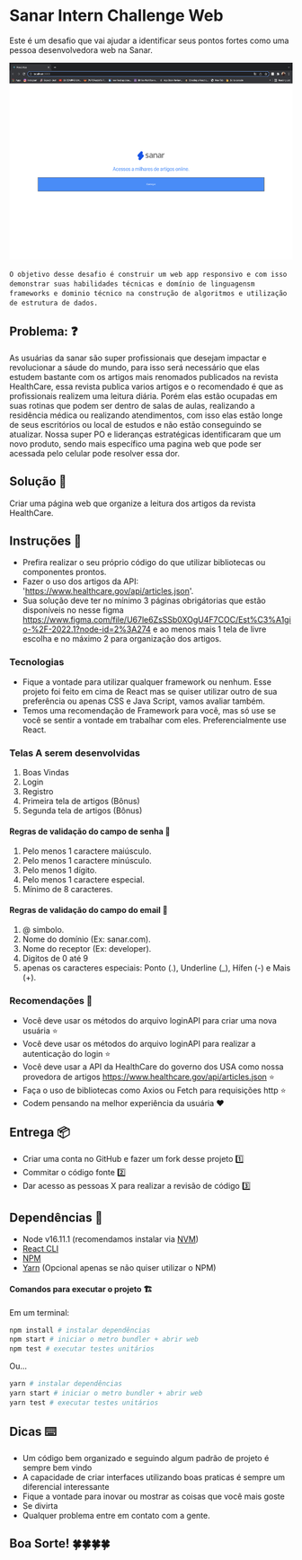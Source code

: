 # Sanar Intern Challenge Web
Este é um desafio que vai ajudar a identificar seus pontos fortes como uma pessoa desenvolvedora web na Sanar.

<div align="center">
  <img src="screenshot_initial_project_web.png" alt="Foto do Projeto Inicial" height="350" width="560"/>
</div>

`
O objetivo desse desafio é construir um web app responsivo e com isso demonstrar suas habilidades técnicas e domínio de linguagensm frameworks e dominio técnico na construção de algoritmos e utilização de estrutura de dados.
`

## Problema: ❓

As usuárias da sanar são super profissionais que desejam impactar e revolucionar a sáude do mundo, para isso será necessário que elas estudem bastante
com os artigos mais renomados publicados na revista HealthCare, essa revista publica varios artigos e o recomendado é que as profissionais realizem uma leitura diária. Porém elas estão ocupadas em suas rotinas que podem ser dentro de salas de aulas, realizando a residência médica ou realizando atendimentos, com isso elas estão longe de seus escritórios ou local de estudos e não estão conseguindo se atualizar. Nossa super PO e lideranças estratégicas identificaram que um novo produto, sendo mais específico uma pagina web que pode ser acessada pelo celular pode resolver essa dor.

## Solução 🚀

Criar uma página web que organize a leitura dos artigos da revista HealthCare.

## Instruções 📖

* Prefira realizar o seu próprio código do que utilizar bibliotecas ou componentes prontos.
* Fazer o uso dos artigos da API: 'https://www.healthcare.gov/api/articles.json'.
* Sua solução deve ter no mínimo 3 páginas obrigátorias que estão disponíveis no nesse figma https://www.figma.com/file/U67le6ZsSSb0XOgU4F7COC/Est%C3%A1gio-%2F-2022.1?node-id=2%3A274 e ao menos mais 1 tela de livre escolha e no máximo 2 para organização dos artigos.

### Tecnologias
* Fique a vontade para utilizar qualquer framework ou nenhum. Esse projeto foi feito em cima de React mas se quiser utilizar outro de sua preferência ou apenas CSS e Java Script, vamos avaliar também.
* Temos uma recomendação de Framework para você, mas só use se você se sentir a vontade em trabalhar com eles. Preferencialmente use React.

### Telas A serem desenvolvidas
1. Boas Vindas
2. Login
3. Registro
4. Primeira tela de artigos (Bônus)
5. Segunda tela de artigos  (Bônus)

#### Regras de validação do campo de senha 🔑
1. Pelo menos 1 caractere maiúsculo.
2. Pelo menos 1 caractere minúsculo.
3. Pelo menos 1 dígito.
4. Pelo menos 1 caractere especial.
5. Mínimo de 8 caracteres.

#### Regras de validação do campo do email 📧
1. @ simbolo.
2. Nome do domínio (Ex: sanar.com).
3. Nome do receptor (Ex: developer).
4. Digitos de 0 até 9
5. apenas os caracteres especiais: Ponto (.), Underline (_), Hífen (-) e Mais (+).

### Recomendações 🌈
* Você deve usar os métodos do arquivo loginAPI para criar uma nova usuária ⭐️
* Você deve usar os métodos do arquivo loginAPI para realizar a autenticação do login ⭐️
* Você deve usar a API da HealthCare do governo dos USA como nossa provedora de artigos https://www.healthcare.gov/api/articles.json ⭐️
* Faça o uso de bibliotecas como Axios ou Fetch para requisições http ⭐️
* Codem pensando na melhor experiência da usuária ♥️

## Entrega 📦

* Criar uma conta no GitHub e fazer um fork desse projeto 1️⃣
* Commitar o código fonte 2️⃣
* Dar acesso as pessoas X para realizar a revisão de código 3️⃣

## Dependências 🏬

* Node v16.11.1 (recomendamos instalar via [NVM](https://github.com/creationix/nvm))
* [React CLI](https://www.npmjs.com/package/react-cli)
* [NPM](https://www.npmjs.com/)
* [Yarn](https://yarnpkg.com)  (Opcional apenas se não quiser utilizar o NPM)

#### Comandos para executar o projeto 🏗

Em um terminal:

```bash
npm install # instalar dependências
npm start # iniciar o metro bundler + abrir web
npm test # executar testes unitários
```

Ou...

```bash
yarn # instalar dependências
yarn start # iniciar o metro bundler + abrir web
yarn test # executar testes unitários
```

## Dicas ⌨️

* Um código bem organizado e seguindo algum padrão de projeto é sempre bem vindo
* A capacidade de criar interfaces utilizando boas praticas é sempre um diferencial interessante
* Fique a vontade para inovar ou mostrar as coisas que você mais goste
* Se divirta
* Qualquer problema entre em contato com a gente.

## Boa Sorte! 🍀🍀🍀🍀
